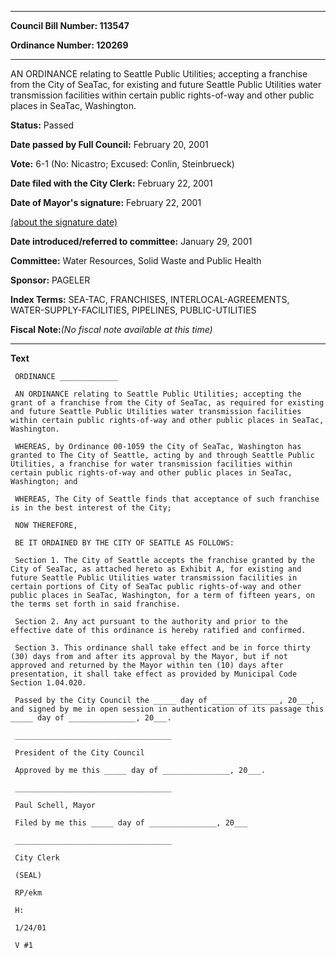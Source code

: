 

********

**Council Bill Number: 113547**
   
**Ordinance Number: 120269**
********

 AN ORDINANCE relating to Seattle Public Utilities; accepting a franchise from the City of SeaTac, for existing and future Seattle Public Utilities water transmission facilities within certain public rights-of-way and other public places in SeaTac, Washington.

**Status:** Passed
   
**Date passed by Full Council:** February 20, 2001
   
**Vote:** 6-1 (No: Nicastro; Excused: Conlin, Steinbrueck)
   
**Date filed with the City Clerk:** February 22, 2001
   
**Date of Mayor's signature:** February 22, 2001
   
[(about the signature date)](/~public/approvaldate.htm)
   
   
   
**Date introduced/referred to committee:** January 29, 2001
   
**Committee:** Water Resources, Solid Waste and Public Health
   
**Sponsor:** PAGELER
   
   
**Index Terms:** SEA-TAC, FRANCHISES, INTERLOCAL-AGREEMENTS, WATER-SUPPLY-FACILITIES, PIPELINES, PUBLIC-UTILITIES

**Fiscal Note:**_(No fiscal note available at this time)_

********

**Text**
   
```
 ORDINANCE _____________

 AN ORDINANCE relating to Seattle Public Utilities; accepting the grant of a franchise from the City of SeaTac, as required for existing and future Seattle Public Utilities water transmission facilities within certain public rights-of-way and other public places in SeaTac, Washington.

 WHEREAS, by Ordinance 00-1059 the City of SeaTac, Washington has granted to The City of Seattle, acting by and through Seattle Public Utilities, a franchise for water transmission facilities within certain public rights-of-way and other public places in SeaTac, Washington; and

 WHEREAS, The City of Seattle finds that acceptance of such franchise is in the best interest of the City;

 NOW THEREFORE,

 BE IT ORDAINED BY THE CITY OF SEATTLE AS FOLLOWS:

 Section 1. The City of Seattle accepts the franchise granted by the City of SeaTac, as attached hereto as Exhibit A, for existing and future Seattle Public Utilities water transmission facilities in certain portions of City of SeaTac public rights-of-way and other public places in SeaTac, Washington, for a term of fifteen years, on the terms set forth in said franchise.

 Section 2. Any act pursuant to the authority and prior to the effective date of this ordinance is hereby ratified and confirmed.

 Section 3. This ordinance shall take effect and be in force thirty (30) days from and after its approval by the Mayor, but if not approved and returned by the Mayor within ten (10) days after presentation, it shall take effect as provided by Municipal Code Section 1.04.020.

 Passed by the City Council the _____ day of _______________, 20___, and signed by me in open session in authentication of its passage this _____ day of _______________, 20___.

 ___________________________________

 President of the City Council

 Approved by me this _____ day of _______________, 20___.

 ___________________________________

 Paul Schell, Mayor

 Filed by me this _____ day of _______________, 20___

 ___________________________________

 City Clerk

 (SEAL)

 RP/ekm

 H:

 1/24/01

 V #1

```
